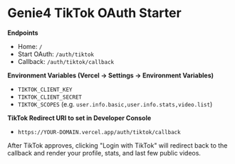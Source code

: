 # Genie4 TikTok OAuth Starter

**Endpoints**
- Home: `/`
- Start OAuth: `/auth/tiktok`
- Callback: `/auth/tiktok/callback`

**Environment Variables (Vercel → Settings → Environment Variables)**
- `TIKTOK_CLIENT_KEY`
- `TIKTOK_CLIENT_SECRET`
- `TIKTOK_SCOPES` (e.g. `user.info.basic,user.info.stats,video.list`)

**TikTok Redirect URI to set in Developer Console**
- `https://YOUR-DOMAIN.vercel.app/auth/tiktok/callback`

After TikTok approves, clicking "Login with TikTok" will redirect back to the callback and render your profile, stats, and last few public videos.
